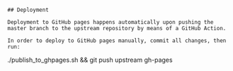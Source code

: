 ```

## Deployment

Deployment to GitHub pages happens automatically upon pushing the master branch to the upstream repository by means of a GitHub Action.

In order to deploy to GitHub pages manually, commit all changes, then run:

```
./publish_to_ghpages.sh && git push upstream gh-pages
```
